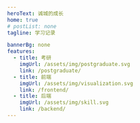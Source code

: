 ```yaml
---
heroText: 诚城的成长
home: true
# postList: none
tagline: 学习记录

bannerBg: none
features:
  - title: 考研
    imgUrl: /assets/img/postgraduate.svg
    link: /postgraduate/
  - title: 前端
    imgUrl: /assets/img/visualization.svg
    link: /frontend/
  - title: 后端
    imgUrl: /assets/img/skill.svg
    link: /backend/
---
```


<!-- 小熊猫 -->
<!-- <img src="/img/panda-waving.png" class="panda no-zoom" style="width: 130px;height: 115px;opacity: 0.8;margin-bottom: -4px;padding-bottom:0;position: fixed;bottom: 0;left: 0.5rem;z-index: 1;"> -->
